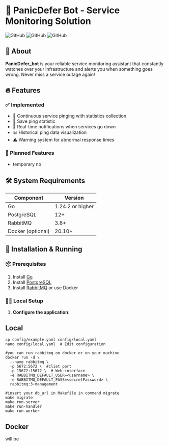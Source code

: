 # 🚨 PanicDefer Bot - Service Monitoring Solution

![GitHub](https://img.shields.io/badge/Go-1.24.2+-blue)
![GitHub](https://img.shields.io/badge/PostgreSQL-Supported-green)
![GitHub](https://img.shields.io/badge/RabbitMQ-Required-orange)

## 🌟 About

**PanicDefer_bot** is your reliable service monitoring assistant that constantly watches over your infrastructure and alerts you when something goes wrong. Never miss a service outage again!

## 🔥 Features

### ✅ Implemented
- 🏓 Continuous service pinging with statistics collection
- 📅 Save ping statistic 
- 🔔 Real-time notifications when services go down
- 📊 Historical ping data visualization
- ⚠️ Warning system for abnormal response times


### 🚧 Planned Features
- temporary no

## 🛠️ System Requirements

| Component       | Version           |
|-----------------|-------------------|
| Go              | 1.24.2 or higher |
| PostgreSQL      | 12+              |
| RabbitMQ        | 3.8+             |
| Docker (optional)| 20.10+          |

## 🚀 Installation & Running

### 📦 Prerequisites
1. Install [Go](https://go.dev/dl/)
2. Install [PostgreSQL](https://www.postgresql.org/download/)
3. Install [RabbitMQ](https://www.rabbitmq.com/download.html) or use Docker

### 🏃‍♂️ Local Setup
1. **Configure the application**:
## Local
```
cp config/example.yaml config/local.yaml
nano config/local.yaml  # Edit configuration

#you can run rabbitmq on docker or on your machine
docker run -d \
  --name rabbitmq \
  -p 5672:5672 \  #cliet port
  -p 15672:15672 \  # Web-interface
  -e RABBITMQ_DEFAULT_USER=<username> \
  -e RABBITMQ_DEFAULT_PASS=<secretPassword> \
  rabbitmq:3-management

#insert your db_url in Makefile in command migrate
make migrate
make run-server
make run-handler
make run-worker
```

## Docker
will be